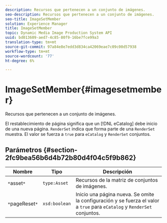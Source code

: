 ```yaml
---
description: Recursos que pertenecen a un conjunto de imágenes.
seo-description: Recursos que pertenecen a un conjunto de imágenes.
seo-title: ImageSetMember
solution: Experience Manager
title: ImageSetMember
topic: Dynamic Media Image Production System API
uuid: bd013609-aed7-4c85-80f9-16be7fce99a3
translation-type: tm+mt
source-git-commit: 97a84e8e7edd3d834ca42069eae7c09c00d57938
workflow-type: tm+mt
source-wordcount: '77'
ht-degree: 6%

---
```



# ImageSetMember{#imagesetmember}

Recursos que pertenecen a un conjunto de imágenes.

El restablecimiento de página significa que un [!DNL eCatalog] debe inicio de una nueva página. `RenderSet` indica que forma parte de una  `RenderSet` muestra. El valor se fuerza a `true` para `eCatalog` y `RenderSet` conjuntos.

## Parámetros {#section-2fc9bea56b6d4b72b80d4f04c5f9b862}

| Nombre | Tipo | Descripción |
|---|---|---|
| `*`asset`*` | `type:Asset` | Recursos de la matriz de conjuntos de imágenes. |
| `*`pageReset`*` | `xsd:boolean` | Inicio una página nueva. Se omite la configuración y se fuerza el valor a `true` para `eCatalog` y `RenderSet` conjuntos. |

